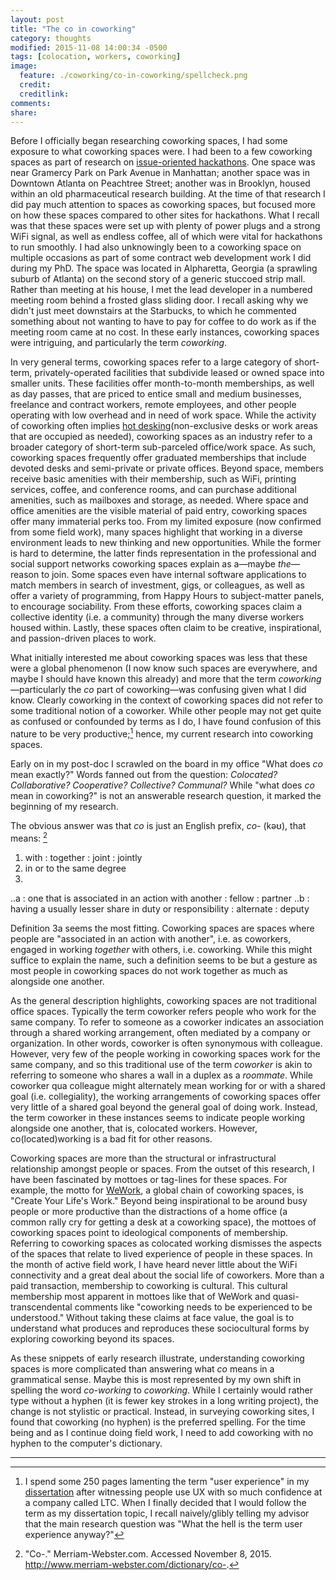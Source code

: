 ```yaml
---
layout: post
title: "The co in coworking"
category: thoughts
modified: 2015-11-08 14:00:34 -0500
tags: [colocation, workers, coworking]
image:
  feature: ./coworking/co-in-coworking/spellcheck.png
  credit: 
  creditlink: 
comments: 
share: 
---
```

Before I officially began researching coworking spaces, I had some exposure to what coworking spaces were. I had been to a few coworking spaces as part of research on [issue-oriented hackathons](http://thomaslodato.info/portfolio/issue-oriented-hackathons/). One space was near Gramercy Park on Park Avenue in Manhattan; another space was in Downtown Atlanta on Peachtree Street; another was in Brooklyn, housed within an old pharmaceutical research building. At the time of that research I did pay much attention to spaces as coworking spaces, but focused more on how these spaces compared to other sites for hackathons. What I recall was that these spaces were set up with plenty of power plugs and a strong WiFi signal, as well as endless coffee, all of which were vital for hackathons to run smoothly. I had also unknowingly been to a coworking space on multiple occasions as part of some contract web development work I did during my PhD. The space was located in Alpharetta, Georgia (a sprawling suburb of Atlanta) on the second story of a generic stuccoed strip mall. Rather than meeting at his house, I met the lead developer in a numbered meeting room behind a frosted glass sliding door. I recall asking why we didn't just meet downstairs at the Starbucks, to which he commented something about not wanting to have to pay for coffee to do work as if the meeting room came at no cost. In these early instances, coworking spaces were intriguing, and particularly the term *coworking*.

In very general terms, coworking spaces refer to a large category of short-term, privately-operated facilities that subdivide leased or owned space into smaller units. These facilities offer month-to-month memberships, as well as day passes, that are priced to entice small and medium businesses, freelance and contract workers, remote employees, and other people operating with low overhead and in need of work space. While the activity of coworking often implies [hot desking](https://en.wikipedia.org/wiki/Hot_desking)(non-exclusive desks or work areas that are occupied as needed), coworking spaces as an industry refer to a broader category of short-term sub-parceled office/work space. As such, coworking spaces frequently offer graduated memberships that include devoted desks and semi-private or private offices. Beyond space, members receive basic amenities with their membership, such as WiFi, printing services, coffee, and conference rooms, and can purchase additional amenities, such as mailboxes and storage, as needed. Where space and office amenities are the visible material of paid entry, coworking spaces offer many immaterial perks too. From my limited exposure (now confirmed from some field work), many spaces highlight that working in a diverse environment leads to new thinking and new opportunities. While the former is hard to determine, the latter finds representation in the professional and social support networks coworking spaces explain as a&mdash;maybe *the*&mdash;reason to join. Some spaces even have internal software applications to match members in search of investment, gigs, or colleagues, as well as offer a variety of programming, from Happy Hours to subject-matter panels, to encourage sociability. From these efforts, coworking spaces claim a collective identity (i.e. a community) through the many diverse workers housed within. Lastly, these spaces often claim to be creative, inspirational, and passion-driven places to work.

What initially interested me about coworking spaces was less that these were a global phenomenon (I now know such spaces are everywhere, and maybe I should have known this already) and more that the term *coworking*&mdash;particularly the *co* part of coworking&mdash;was confusing given what I did know. Clearly coworking in the context of coworking spaces did not refer to some traditional notion of a coworker. While other people may not get quite as confused or confounded by terms as I do, I have found confusion of this nature to be very productive;[^1] hence, my current research into coworking spaces. 

Early on in my post-doc I scrawled on the board in my office "What does *co* mean exactly?" Words fanned out from the question: *Colocated? Collaborative? Cooperative? Collective? Communal?* While "what does *co* mean in coworking?" is not an answerable research question, it marked the beginning of my research.

The obvious answer was that *co* is just an English prefix, *co-* (kəʊ), that means: [^2]

1. with : together : joint : jointly <coexist>
2. in or to the same degree <coextensive>
3. 
..a :  one that is associated in an action with another :  fellow :  partner <coauthor>
..b :  having a usually lesser share in duty or responsibility :  alternate :  deputy <copilot>

Definition 3a seems the most fitting. Coworking spaces are spaces where people are "associated in an action with another", i.e. as coworkers, engaged in working *together* with others, i.e. coworking.  While this might suffice to explain the name, such a definition seems to be but a gesture as most people in coworking spaces do not work together as much as alongside one another.

As the general description highlights, coworking spaces are not traditional office spaces. Typically the term coworker refers people who work for the same company. To refer to someone as a coworker indicates an association through a shared working arrangement, often mediated by a company or organization. In other words, coworker is often synonymous with colleague. However, very few of the people working in coworking spaces work for the same company, and so this traditional use of the term *coworker* is akin to referring to someone who shares a wall in a duplex as a *roommate*. While coworker qua colleague might alternately mean working for or with a shared goal (i.e. collegiality), the working arrangements of coworking spaces offer very little of a shared goal beyond the general goal of doing work. Instead, the term coworker in these instances seems to indicate people working alongside one another, that is, colocated workers. However, co(located)working is a bad fit for other reasons.

Coworking spaces are more than the structural or infrastructural relationship amongst people or spaces. From the outset of this research, I have been fascinated by mottoes or tag-lines for these spaces. For example, the motto for [WeWork](https://www.wework.com), a global chain of coworking spaces, is "Create Your Life's Work." Beyond being inspirational to be around busy people or more productive than the distractions of a home office (a common rally cry for getting a desk at a coworking space), the mottoes of coworking spaces point to ideological components of membership. Referring to coworking spaces as colocated working dismisses the aspects of the spaces that relate to lived experience of people in these spaces. In the month of active field work, I have heard never little about the WiFi connectivity and a great deal about the social life of coworkers. More than a paid transaction, membership to coworking is cultural. This cultural membership most apparent in mottoes like that of WeWork and quasi-transcendental comments like "coworking needs to be experienced to be understood." Without taking these claims at face value, the goal is to understand what produces and reproduces these sociocultural forms by exploring coworking beyond its spaces.

As these snippets of early research illustrate, understanding coworking spaces is more complicated than answering what *co* means in a grammatical sense. Maybe this is most represented by my own shift in spelling the word *co-working* to *coworking*. While I certainly would rather type without a hyphen (it is fewer key strokes in a long writing project), the change is not stylistic or practical. Instead, in surveying coworking sites, I found that coworking (no hyphen) is the preferred spelling. For the time being and as I continue doing field work, I need to add coworking with no hyphen to the computer's dictionary.

---

[^1]: I spend some 250 pages lamenting the term "user experience" in my [dissertation](http://thomaslodato.info/portfolio/the-work-of-user-experience-design/) after witnessing people use UX with so much confidence at a company called LTC. When I finally decided that I would follow the term as my dissertation topic, I recall naively/glibly telling my advisor that the main research question was "What the hell is the term user experience anyway?"
[^2]: "Co-." Merriam-Webster.com. Accessed November 8, 2015. http://www.merriam-webster.com/dictionary/co-.